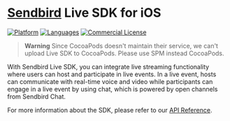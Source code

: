 # [Sendbird](https://sendbird.com) Live SDK for iOS

[![Platform](https://img.shields.io/badge/Platform-iOS-orange.svg)](https://cocoapods.org/pods/SendbirdLiveSDK)
[![Languages](https://img.shields.io/badge/Language-Objective--C%20%7C%20Swift-orange.svg)](https://github.com/sendbird/sendbird-live-sdk-ios)
[![Commercial License](https://img.shields.io/badge/License-Commercial-brightgreen.svg)](https://github.com/sendbird/sendbird-live-sdk-ios/blob/main/LICENSE)

> **Warning**
> Since CocoaPods doesn't maintain their service, we can't upload Live SDK to CocoaPods. Please use SPM instead CocoaPods. 

With Sendbird Live SDK, you can integrate live streaming functionality where users can host and participate in live events. In a live event, hosts can communicate with real-time voice and video while participants can engage in a live event by using chat, which is powered by open channels from Sendbird Chat. 

For more information about the SDK, please refer to our [API Reference](https://sendbird.com/docs/live/v1/ios/ref/index.html).
